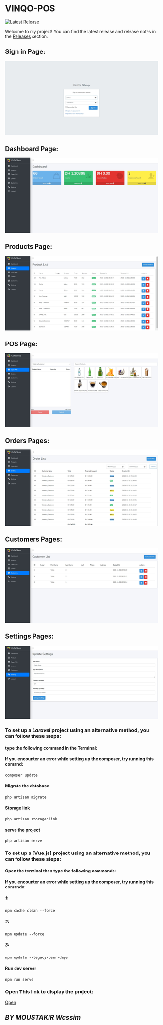 # VINQO-POS

[![Latest Release](https://img.shields.io/github/v/release/v1nqour/VINQO-POS?label=latest%20release&style=flat-square)](https://github.com/v1nqour/VINQO-POS/releases/tag/POS)

Welcome to my project! You can find the latest release and release notes in the [Releases](https://github.com/v1nqour/VINQO-POS/releases) section.

## **Sign in Page:**
![Local Image](Signin.JPG)

## **Dashboard Page:**
![Local Image](Dashboard.JPG)

## **Products Page:**
![Local Image](Products.JPG)

## **POS Page:**
![Local Image](POS.JPG)

## **Orders Pages:**
![Local Image](Orderlist.JPG)

## **Customers Pages:**
![Local Image](Customers.JPG)

## **Settings Pages:**
![Local Image](settings.JPG)


### To set up a ***Laravel*** project using an alternative method, you can follow these steps:
####  type the following command in the Terminal:

#### If you encounter an error while setting up the composer, try running this comand:
`composer update`  
#### Migrate the database
`php artisan migrate`
#### Storage link
`php artisan storage:link`
#### serve the project
`php artisan serve`

### To set up a [Vue.js] project using an alternative method, you can follow these steps: 
#### Open the terminal then type the following commands:
#### If you encounter an error while setting up the composer, try running this comands:
##### 1:
`npm cache clean --force`
##### 2:
`npm update --force`
##### 3:
`npm update --legacy-peer-deps`
#### Run dev server
`npm run serve`  


### Open This link to display the project:
[Open](http://127.0.0.1:8000/)



## *BY MOUSTAKIR Wassim*
